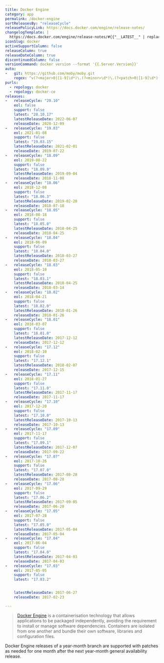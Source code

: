```yaml
---
title: Docker Engine
category: app
permalink: /docker-engine
sortReleasesBy: "releaseCycle"
releasePolicyLink: https://docs.docker.com/engine/release-notes/
changelogTemplate: |
  https://docs.docker.com/engine/release-notes/#{{"__LATEST__" | replace:'.',''}}
iconSlug: docker
activeSupportColumn: false
releaseColumn: true
releaseDateColumn: true
discontinuedColumn: false
versionCommand: docker version --format '{{.Server.Version}}'
auto:
-   git: https://github.com/moby/moby.git
    regex: ^v(?<major>0|[1-9]\d*)\.(?<minor>\d*)\.(?<patch>0|[1-9]\d*)(-ce)?$
purls:
  - repology: docker
  - repology: docker-ce
releases:
-   releaseCycle: "20.10"
    eol: false
    support: false
    latest: "20.10.17"
    latestReleaseDate: 2022-06-07
    releaseDate: 2020-12-09
-   releaseCycle: "19.03"
    eol: 2021-01-08
    support: false
    latest: "19.03.15"
    latestReleaseDate: 2021-02-01
    releaseDate: 2019-07-22
-   releaseCycle: "18.09"
    eol: 2019-08-22
    support: false
    latest: "18.09.9"
    latestReleaseDate: 2019-09-04
    releaseDate: 2018-11-08
-   releaseCycle: "18.06"
    eol: 2018-12-08
    support: false
    latest: "18.06.3"
    latestReleaseDate: 2019-02-20
    releaseDate: 2018-07-18
-   releaseCycle: "18.05"
    eol: 2018-08-18
    support: false
    latest: "18.05.0"
    latestReleaseDate: 2018-04-25
    releaseDate: 2018-04-25
-   releaseCycle: "18.04"
    eol: 2018-06-09
    support: false
    latest: "18.04.0"
    latestReleaseDate: 2018-03-27
    releaseDate: 2018-03-27
-   releaseCycle: "18.03"
    eol: 2018-05-10
    support: false
    latest: "18.03.1"
    latestReleaseDate: 2018-04-25
    releaseDate: 2018-03-14
-   releaseCycle: "18.02"
    eol: 2018-04-21
    support: false
    latest: "18.02.0"
    latestReleaseDate: 2018-01-26
    releaseDate: 2018-01-26
-   releaseCycle: "18.01"
    eol: 2018-03-07
    support: false
    latest: "18.01.0"
    latestReleaseDate: 2017-12-12
    releaseDate: 2017-12-12
-   releaseCycle: "17.12"
    eol: 2018-02-10
    support: false
    latest: "17.12.1"
    latestReleaseDate: 2018-02-07
    releaseDate: 2017-12-15
-   releaseCycle: "17.11"
    eol: 2018-01-27
    support: false
    latest: "17.11.0"
    latestReleaseDate: 2017-11-17
    releaseDate: 2017-11-17
-   releaseCycle: "17.10"
    eol: 2017-12-20
    support: false
    latest: "17.10.0"
    latestReleaseDate: 2017-10-13
    releaseDate: 2017-10-13
-   releaseCycle: "17.09"
    eol: 2017-11-17
    support: false
    latest: "17.09.1"
    latestReleaseDate: 2017-12-07
    releaseDate: 2017-09-22
-   releaseCycle: "17.07"
    eol: 2017-10-26
    support: false
    latest: "17.07.0"
    latestReleaseDate: 2017-08-28
    releaseDate: 2017-08-28
-   releaseCycle: "17.06"
    eol: 2017-09-29
    support: false
    latest: "17.06.2"
    latestReleaseDate: 2017-09-05
    releaseDate: 2017-06-20
-   releaseCycle: "17.05"
    eol: 2017-07-28
    support: false
    latest: "17.05.0"
    latestReleaseDate: 2017-05-04
    releaseDate: 2017-05-04
-   releaseCycle: "17.04"
    eol: 2017-06-04
    support: false
    latest: "17.04.0"
    latestReleaseDate: 2017-04-03
    releaseDate: 2017-04-03
-   releaseCycle: "17.03"
    eol: 2017-05-05
    support: false
    latest: "17.03.2"


    latestReleaseDate: 2017-06-27
    releaseDate: 2017-02-23

---
```


> [Docker Engine](https://www.docker.com/) is a containerisation technology that allows applications to be packaged independently, avoiding the requirement to install or manage software dependencies. Containers are isolated from one another and bundle their own software, libraries and configuration files.

Docker Engine releases of a year-month branch are supported with patches as needed for one month after the next year-month general availability release.

